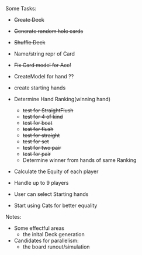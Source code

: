 Some Tasks:



- ~~Create Deck~~
- ~~Generate random hole cards~~
- ~~Shuffle Deck~~
- Name/string repr of Card
- ~~Fix Card model for Ace!~~
- CreateModel for hand ??
- create starting hands

- Determine Hand Ranking(winning hand)
  - ~~test for StraightFlush~~
  - ~~test for 4 of kind~~
  - ~~test for boat~~
  - ~~test for flush~~
  - ~~test for straight~~
  - ~~test for set~~
  - ~~test for two pair~~
  - ~~test for pair~~
  - Determine winner from hands of same Ranking

- Calculate the Equity of each player
- Handle up to 9 players
- User can select Starting hands

- Start using Cats for better equality

Notes:
- Some effectful areas
  - the inital Deck generation
- Candidates for parallelism:
  - the board runout/simulation
  